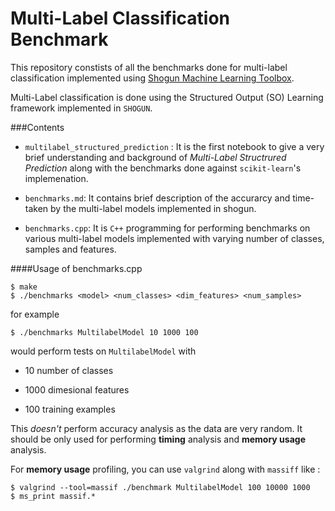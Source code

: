 Multi-Label Classification Benchmark
====================================

This repository constists of all the benchmarks done for multi-label
classification implemented using [Shogun Machine Learning
Toolbox](https://shogun-toolbox.org). 

Multi-Label classification is done using the Structured Output (SO) Learning
framework implemented in ```SHOGUN```. 

###Contents

* ```multilabel_structured_prediction``` : It is the first notebook to give a
  very brief understanding and background of *Multi-Label Structrured
  Prediction* along with the benchmarks done against ```scikit-learn```'s
  implemenation.

* ```benchmarks.md```: It contains brief description of the accurarcy and
  time-taken by the multi-label models implemented in shogun.

* ```benchmarks.cpp```: It is ```C++``` programming for performing benchmarks on
  various multi-label models implemented with varying number of classes,
  samples and features.

####Usage of benchmarks.cpp

```
$ make
$ ./benchmarks <model> <num_classes> <dim_features> <num_samples>
```

for example
```
$ ./benchmarks MultilabelModel 10 1000 100
```
would perform tests on ```MultilabelModel``` with 

* 10 number of classes

* 1000 dimesional features

* 100 training examples

This *doesn't* perform accuracy analysis as the data are very random. It should
be only used for performing **timing** analysis and **memory usage** analysis.

For **memory usage** profiling, you can use ```valgrind``` along with
```massiff``` like :

```
$ valgrind --tool=massif ./benchmark MultilabelModel 100 10000 1000
$ ms_print massif.*
```

